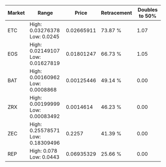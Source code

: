 | Market | Range | Price| Retracement | Doubles to 50% |
| --- | --- | --- | --- | --- |
| ETC | High: 0.03276378<br />Low: 0.0245 | 0.02665911 | 73.87 % | 1.07 |
| EOS | High: 0.02149107<br />Low: 0.01627819 | 0.01801247 | 66.73 % | 1.05 |
| BAT | High: 0.00160962<br />Low: 0.0008868 | 0.00125446 | 49.14 % | 0.00 |
| ZRX | High: 0.00199999<br />Low: 0.00083492 | 0.0014614 | 46.23 % | 0.00 |
| ZEC | High: 0.25578571<br />Low: 0.18309496 | 0.2257 | 41.39 % | 0.00 |
| REP | High: 0.078<br />Low: 0.0443 | 0.06935329 | 25.66 % | 0.00 |
